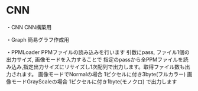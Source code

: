 # CNN

・CNN
  CNN構築用
  
・Graph
  簡易グラフ作成用
  
・PPMLoader
  PPMファイルの読み込みを行います
  引数にpass, ファイル1個の出力サイズ, 画像モードを入力することで
  指定のpassから全PPMファイルを読み込み,指定出力サイズにリサイズし1次配列で出力します。取得ファイル数も出力されます。
  画像モードでNormalの場合 1ピクセルに付き3byte(フルカラー)
  画像モードGrayScaleの場合 1ピクセルに付き1byte(モノクロ)
  で出力します
  
